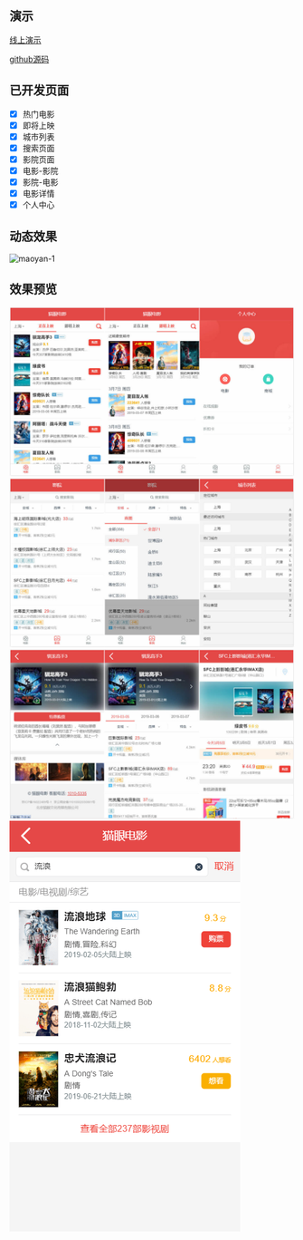 ## 演示

[线上演示](dist/)

[github源码](https://github.com/huaianfox/vue-maoyan)

## 已开发页面

- [x] 热门电影
- [x] 即将上映
- [x] 城市列表
- [x] 搜索页面
- [x] 影院页面
- [x] 电影-影院
- [x] 影院-电影
- [x] 电影详情
- [x] 个人中心

## 动态效果

![maoyan-1](https://huaianfox.github.io/vue-maoyan/_assets/gif/maoyan.min.gif ':size=300')


## 效果预览

![maoyan-1](_assets/img/maoyan-1.jpg)
![maoyan-2](_assets/img/maoyan-2.jpg)
![maoyan-3](_assets/img/maoyan-3.jpg)
![search](_assets/img/search.png)